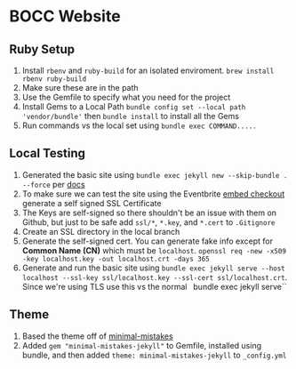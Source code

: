 # BOCC Website

## Ruby Setup
1. Install ``rbenv`` and ``ruby-build`` for an isolated enviroment. ``brew install rbenv ruby-build``
1. Make sure these are in the path 
1. Use the Gemfile to specify what you need for the project 
1. Install Gems to a Local Path ``bundle config set --local path 'vendor/bundle'`` then ``bundle install`` to install all the Gems
1. Run commands vs the local set using ``bundle exec COMMAND.....``


## Local Testing 
1. Generated the basic site using ``bundle exec jekyll new --skip-bundle . --force`` per [docs](https://docs.github.com/en/pages/setting-up-a-github-pages-site-with-jekyll/creating-a-github-pages-site-with-jekyll)
1. To make sure we can test the site using the Eventbrite [embed checkout](https://www.eventbrite.com/help/en-us/articles/347218/how-to-sell-eventbrite-tickets-on-your-website-through-an-embedded-checkout/) generate a self signed SSL Certificate
  1. The Keys are self-signed so there shouldn't be an issue with them on Github, but just to be safe add ``ssl/*``, ``*.key``, and ``*.cert`` to ``.Gitignore``
  1. Create an SSL directory in the local branch
  1. Generate the self-signed cert. You can generate fake info except for **Common Name (CN)** which must be ``localhost``. ``openssl req -new -x509 -key localhost.key -out localhost.crt -days 365``
1. Generate and run the basic site using ``bundle exec jekyll serve --host localhost --ssl-key ssl/localhost.key --ssl-cert ssl/localhost.crt``. Since we're using TLS use this vs the normal `` ``bundle exec jekyll serve``


## Theme 
1. Based the theme off of [minimal-mistakes](https://github.com/mmistakes/minimal-mistakes)
1. Added ``gem "minimal-mistakes-jekyll"`` to Gemfile, installed using bundle, and then added ``theme: minimal-mistakes-jekyll`` to ``_config.yml``

